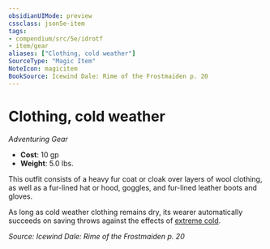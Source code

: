 ```yaml
---
obsidianUIMode: preview
cssclass: json5e-item
tags:
- compendium/src/5e/idrotf
- item/gear
aliases: ["Clothing, cold weather"]
SourceType: "Magic Item"
NoteIcon: magicitem
BookSource: Icewind Dale: Rime of the Frostmaiden p. 20
---
```

# Clothing, cold weather
*Adventuring Gear*  

- **Cost**: 10 gp
- **Weight**: 5.0 lbs.

This outfit consists of a heavy fur coat or cloak over layers of wool clothing, as well as a fur-lined hat or hood, goggles, and fur-lined leather boots and gloves.

As long as cold weather clothing remains dry, its wearer automatically succeeds on saving throws against the effects of [extreme cold](/2-Mechanics/CLI/traps-hazards/extreme-cold.md).

*Source: Icewind Dale: Rime of the Frostmaiden p. 20*